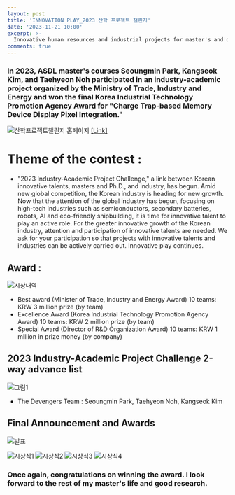 ```yaml
---
layout: post
title: 'INNOVATION PLAY_2023 산학 프로젝트 챌린지'
date: '2023-11-21 10:00'
excerpt: >-
  Innovative human resources and industrial projects for master's and doctorate degrees
comments: true
---
```

### In 2023, ASDL master's courses Seoungmin Park, Kangseok Kim, and Taehyeon Noh participated in an industry-academic project organized by the Ministry of Trade, Industry and Energy and won the final Korea Industrial Technology Promotion Agency Award for "Charge Trap-based Memory Device Display Pixel Integration."

![산학프로젝트챌린지 홈페이지](https://github.com/yh2424/yh2424.github.io/assets/80964488/991c7a3b-3609-43d4-80a7-4ffa1a7a2a5e)
[[Link]](https://co-pl.kr/)


# Theme of the contest : 
- "2023 Industry-Academic Project Challenge," a link between Korean innovative talents, masters and Ph.D., and industry, has begun.
Amid new global competition, the Korean industry is heading for new growth.
Now that the attention of the global industry has begun, focusing on high-tech industries such as semiconductors, secondary batteries, robots, AI and eco-friendly shipbuilding, it is time for innovative talent to play an active role.
For the greater innovative growth of the Korean industry, attention and participation of innovative talents are needed.
We ask for your participation so that projects with innovative talents and industries can be actively carried out.
Innovative play continues.

## Award :
![시상내역](https://github.com/yh2424/yh2424.github.io/assets/80964488/6f001678-6c9b-46c2-8d61-d31441e109ac)
- Best award (Minister of Trade, Industry and Energy Award) 10 teams: KRW 3 million prize (by team)
- Excellence Award (Korea Industrial Technology Promotion Agency Award) 10 teams: KRW 2 million prize (by team)
- Special Award (Director of R&D Organization Award) 10 teams: KRW 1 million in prize money (by company)

## 2023 Industry-Academic Project Challenge 2-way advance list
![그림1](https://github.com/yh2424/yh2424.github.io/assets/80964488/db1ec904-deba-493b-8d8d-ea15deb55ff6)
- The Devengers Team : Seoungmin Park, Taehyeon Noh, Kangseok Kim

## Final Announcement and Awards
![발표](https://github.com/yh2424/yh2424.github.io/assets/80964488/da848e59-486f-48c4-ac68-8bf1c63ad134)

![시상식1](https://github.com/yh2424/yh2424.github.io/assets/80964488/efffbb6e-6ad9-4f40-a9c6-cf23e309d0f9)
![시상식2](https://github.com/yh2424/yh2424.github.io/assets/80964488/1cdc7126-22fc-47a4-8fc2-da39f4adc8f9)
![시상식3](https://github.com/yh2424/yh2424.github.io/assets/80964488/1a4e6c25-e774-4c43-a2ce-7fa2d6b4db59)
![시상식4](https://github.com/yh2424/yh2424.github.io/assets/80964488/8ff75354-3910-4167-8817-75a19d6dfcdd)

### Once again, congratulations on winning the award. I look forward to the rest of my master's life and good research.